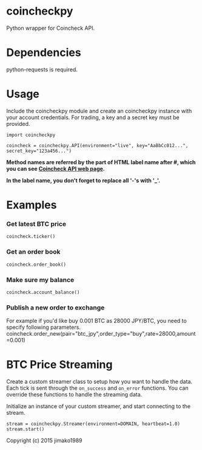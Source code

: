coincheckpy
======
Python wrapper for Coincheck API.

Dependencies
======
python-requests is required.

Usage
======

Include the coincheckpy module and create an coincheckpy instance with your account credentials. For trading, a key and a secret key must be provided.

	import coincheckpy

	coincheck = coincheckpy.API(environment="live", key="AaBbCc012...", secret_key="123a456...")

**Method names are referred by the part of HTML label name after #, which you can see [Coincheck API web page](https://coincheck.jp/documents/exchange/api).**

**In the label name, you don't forget to replace all '-'s with '_'.**


Examples
======

### Get latest BTC price
	coincheck.ticker()

### Get an order book
    coincheck.order_book()

### Make sure my balance
    coincheck.account_balance()

### Publish a new order to exchange
For example if you'd like buy 0.001 BTC as 28000 JPY/BTC, you need to specify following parameters.
	coincheck.order_new(pair="btc_jpy",order_type="buy",rate=28000,amount=0.001)

BTC Price Streaming
======
Create a custom streamer class to setup how you want to handle the data.
Each tick is sent through the `on_success` and `on_error` functions.
You can override these functions to handle the streaming data.

Initialize an instance of your custom streamer, and start connecting to the stream.

    stream = coincheckpy.Streamer(environment=DOMAIN, heartbeat=1.0)
    stream.start()



Copyright (c) 2015 jimako1989
